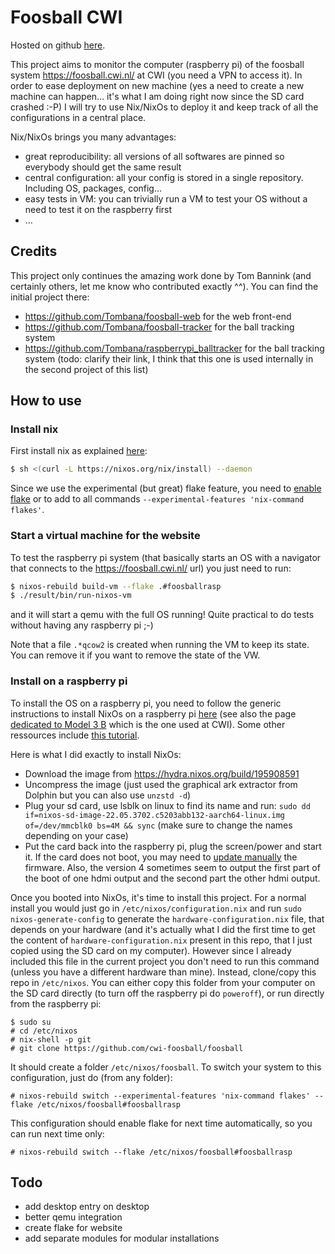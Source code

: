# Foosball CWI

Hosted on github [here](https://github.com/cwi-foosball/foosball).

This project aims to monitor the computer (raspberry pi) of the foosball system https://foosball.cwi.nl/ at CWI (you need a VPN to access it). In order to ease deployment on new machine (yes a need to create a new machine can happen… it's what I am doing right now since the SD card crashed :-P) I will try to use Nix/NixOs to deploy it and keep track of all the configurations in a central place.

Nix/NixOs brings you many advantages:
- great reproducibility: all versions of all softwares are pinned so everybody should get the same result
- central configuration: all your config is stored in a single repository. Including OS, packages, config…
- easy tests in VM: you can trivially run a VM to test your OS without a need to test it on the raspberry first
- …

## Credits

This project only continues the amazing work done by Tom Bannink (and certainly others, let me know who contributed exactly ^^). You can find the initial project there:
- https://github.com/Tombana/foosball-web for the web front-end
- https://github.com/Tombana/foosball-tracker for the ball tracking system
- https://github.com/Tombana/raspberrypi_balltracker for the ball tracking system (todo: clarify their link, I think that this one is used internally in the second project of this list)

## How to use

### Install nix
First install nix as explained [here](https://nixos.org/download.html#download-nix):
```bash
$ sh <(curl -L https://nixos.org/nix/install) --daemon
```
Since we use the experimental (but great) flake feature, you need to [enable flake](https://nixos.wiki/wiki/Flakes#Enable_flakes) or to add to all commands `--experimental-features 'nix-command flakes'`.

### Start a virtual machine for the website
To test the raspberry pi system (that basically starts an OS with a navigator that connects to the https://foosball.cwi.nl/ url) you just need to run:

```bash
$ nixos-rebuild build-vm --flake .#foosballrasp
$ ./result/bin/run-nixos-vm
```

and it will start a qemu with the full OS running! Quite practical to do tests without having any raspberry pi ;-)

Note that a file `.*qcow2` is created when running the VM to keep its state. You can remove it if you want to remove the state of the VW.

### Install on a raspberry pi

To install the OS on a raspberry pi, you need to follow the generic instructions to install NixOs on a raspberry pi [here](https://nixos.wiki/wiki/NixOS_on_ARM#Installation) (see also the page [dedicated to Model 3 B](https://nixos.wiki/wiki/NixOS_on_ARM/Raspberry_Pi_3) which is the one used at CWI). Some other ressources include [this tutorial](https://nix.dev/tutorials/installing-nixos-on-a-raspberry-pi).

Here is what I did exactly to install NixOs:
- Download the image from https://hydra.nixos.org/build/195908591
- Uncompress the image (just used the graphical ark extractor from Dolphin but you can also use `unzstd -d`)
- Plug your sd card, use lsblk on linux to find its name and run: `sudo dd if=nixos-sd-image-22.05.3702.c5203abb132-aarch64-linux.img of=/dev/mmcblk0 bs=4M && sync` (make sure to change the names depending on your case)
- Put the card back into the raspberry pi, plug the screen/power and start it. If the card does not boot, you may need to [update manually](https://www.raspberrypi.com/documentation/computers/raspberry-pi.html#updating-the-bootloader) the firmware. Also, the version 4 sometimes seem to output the first part of the boot of one hdmi output and the second part the other hdmi output. 

Once you booted into NixOs, it's time to install this project. For a normal install you would just go in `/etc/nixos/configuration.nix` and run `sudo nixos-generate-config` to generate the `hardware-configuration.nix` file, that depends on your hardware (and it's actually what I did the first time to get the content of `hardware-configuration.nix` present in this repo, that I just copied using the SD card on my computer). However since I already included this file in the current project you don't need to run this command (unless you have a different hardware than mine). Instead, clone/copy this repo in `/etc/nixos`. You can either copy this folder from your computer on the SD card directly (to turn off the raspberry pi do `poweroff`), or run directly from the raspberry pi:
```
$ sudo su
# cd /etc/nixos
# nix-shell -p git
# git clone https://github.com/cwi-foosball/foosball
```

It should create a folder `/etc/nixos/foosball`. To switch your system to this configuration, just do (from any folder):
```
# nixos-rebuild switch --experimental-features 'nix-command flakes' --flake /etc/nixos/foosball#foosballrasp 
```

This configuration should enable flake for next time automatically, so you can run next time only:
```
# nixos-rebuild switch --flake /etc/nixos/foosball#foosballrasp 
```


## Todo

- add desktop entry on desktop
- better qemu integration
- create flake for website
- add separate modules for modular installations
